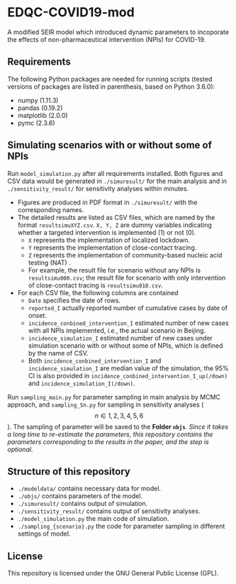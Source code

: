 # **EDQC-COVID19-mod**

A  modified SEIR model which introduced dynamic parameters to incoporate the effects of non-pharmaceutical intervention (NPIs) for COVID-19.

## Requirements

The following Python packages are needed for running scripts (tested versions of packages are listed in parenthesis, based on Python 3.6.0):

- numpy (1.11.3)
- pandas (0.19.2)
- matplotlib (2.0.0)
- pymc (2.3.6)

## Simulating scenarios with or without some of NPIs

Run `model_simulation.py` after all requirements installed. Both figures and CSV data would be generated in `./simuresult/` for the main analysis and in `./sensitivity_result/` for sensitivity analyses within minutes.

- Figures are produced in PDF format in `./simuresult/` with the corresponding names.
- The detailed results are listed as CSV files, which are named by the format `resultsimuXYZ.csv`. `X, Y, Z` are dummy variables indicating whether a targeted intervention is implemented (1) or not (0).
  - `X` represents the implementation of localized lockdown.
  - `Y` represents the implementation of close-contact tracing.
  - `Z` represents the implementation of community-based nucleic acid testing (NAT) .
  - For example, the result file for scenario without any NPIs is `resultsimu000.csv`; the result file for scenario with only intervention of close-contact tracing is `resultsimu010.csv`.
- For each CSV file, the following columns are contained
  - `Date`  specifies the date of rows.
  - `reported_I` actually reported number of cumulative cases by date of onset.
  - `incidence_conbined_intervention_I`  estimated number of new cases with all NPIs implemented, *i.e.*, the actual scenario in Beijing.
  - `incidence_simulation_I` estimated number of new cases under simulation scenario with or without some of NPIs, which is defined by the name of CSV.
  - Both `incidence_conbined_intervention_I` and `incidence_simulation_I` are median value of the simulation, the 95% CI is also provided in `incidence_conbined_intervention_I_up(/down)` and  `incidence_simulation_I(/down)`.

Run `sampling_main.py` for parameter sampling in main analysis by MCMC approach, and `sampling_Sn.py` for sampling in sensitivity analyses ($$n\in{1,2,3,4,5,6}$$). The sampling of parameter will be saved to the **Folder ``objs``**. 
*Since it takes a long time to re-estimate the parameters, this repository contains the parameters corresponding to the results in the paper, and the step is optional.*

## Structure of this repository 

- `./modeldata/` contains necessary data for model.
- `./objs/` contains parameters of the model.
- `./simuresult/` contains output of simulation.
- `./sensitivity_result/` contains output of sensitivity analyses.
- `./model_simulation.py` the main code of simulation.
- `./sampling_{scenario}.py` the code for parameter sampling in different settings of model.

## License

This repository is licensed under the GNU General Public License (GPL).